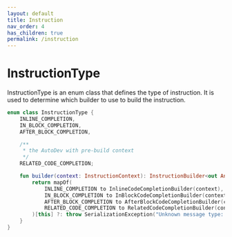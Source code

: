 ```yaml
---
layout: default
title: Instruction
nav_order: 4
has_children: true
permalink: /instruction
---
```


# InstructionType

InstructionType is an enum class that defines the type of instruction. It is used to determine which builder to use to
build the instruction.

```kotlin
enum class InstructionType {
    INLINE_COMPLETION,
    IN_BLOCK_COMPLETION,
    AFTER_BLOCK_COMPLETION,

    /**
     * the AutoDev with pre-build context
     */
    RELATED_CODE_COMPLETION;

    fun builder(context: InstructionContext): InstructionBuilder<out Any> {
        return mapOf(
            INLINE_COMPLETION to InlineCodeCompletionBuilder(context),
            IN_BLOCK_COMPLETION to InBlockCodeCompletionBuilder(context),
            AFTER_BLOCK_COMPLETION to AfterBlockCodeCompletionBuilder(context),
            RELATED_CODE_COMPLETION to RelatedCodeCompletionBuilder(context),
        )[this] ?: throw SerializationException("Unknown message type: $this")
    }
}
```
